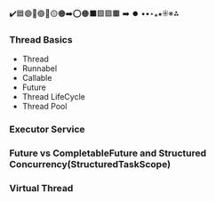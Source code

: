 ✔️🟦🟣🔵🟢🔴🟡🟠➡️⭕🟠⬛🟩🟪🟫 ➡️ ⏺️ ••‣⁎⁕⁜※⁂

### Thread Basics

- Thread
- Runnabel
- Callable
- Future
- Thread LifeCycle
- Thread Pool

### Executor Service

### Future vs CompletableFuture and Structured Concurrency(StructuredTaskScope)

### Virtual Thread
